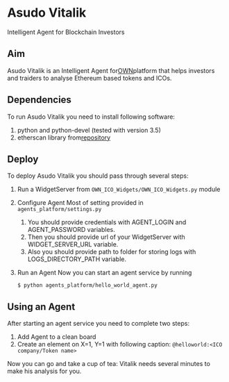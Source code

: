 # Asudo Vitalik
Intelligent Agent for Blockchain Investors

## Aim
Asudo Vitalik is an Intelligent Agent for[OWN](https://own.space)platform 
that helps investors and traiders to analyse 
Ethereum based tokens and ICOs. 


## Dependencies
To run Asudo Vitalik you need to install following software:
1. python and python-devel (tested with version 3.5)
2. etherscan library from[repository](https://github.com/corpetty/py-etherscan-api)


## Deploy
To deploy Asudo Vitalik you should pass through several steps:
1. Run a WidgetServer from ```OWN_ICO_Widgets/OWN_ICO_Widgets.py``` module  

2. Configure Agent
Most of setting provided in ```agents_platform/settings.py```  
    1. You should provide credentials with AGENT_LOGIN and AGENT_PASSWORD variables.  
    2. Then you should provide url of your WidgetServer with WIDGET_SERVER_URL variable.
    3. Also you should provide path to folder for storing logs with LOGS_DIRECTORY_PATH variable.

3. Run an Agent
Now you can start an agent service by running
    ````
    $ python agents_platform/hello_world_agent.py
    ````

## Using an Agent
After starting an agent service you need to complete two steps:
1. Add Agent to a clean board
2. Create an element on X=1, Y=1 with following caption:
```@helloworld:<ICO company/Token name>```

Now you can go and take a cup of tea: 
Vitalik needs several minutes to make his analysis for you.